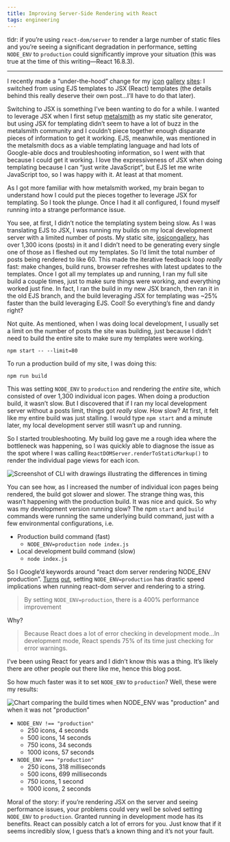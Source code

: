 ```yaml
---
title: Improving Server-Side Rendering with React
tags: engineering
---
```


tldr: if you’re using `react-dom/server` to render a large number of static files and you’re seeing a significant degradation in performance, setting `NODE_ENV` to `production` could significantly improve your situation (this was true at the time of this writing—React 16.8.3).

---

I recently made a “under-the-hood” change for my [icon](https://www.iosicongallery.com/) [gallery](https://macosicongallery.com) [sites](https://www.watchosicongallery.com): I switched from using EJS  templates to JSX (React) templates (the details behind this really deserve their own post...I’ll have to do that later). 

Switching to JSX is something I’ve been wanting to do for a while. I wanted to leverage JSX when I first setup [metalsmith](https://metalsmith.io) as my static site generator, but using JSX for templating didn’t seem to have a lot of buzz in the metalsmith community and I couldn’t piece together enough disparate pieces of information to get it working. EJS, meanwhile, was mentioned in the metalsmith docs as a viable templating language and had lots of Google-able docs and troubleshooting information, so I went with that because I could get it working. I love the expressiveness of JSX when doing templating because I can “just write JavaScript”, but EJS let me write JavaScript too, so I was happy with it. At least at that moment.

As I got more familiar with how metalsmith worked, my brain began to understand how I could put the pieces together to leverage JSX for templating. So I took the plunge. Once I had it all configured, I found myself running into a strange performance issue.

You see, at first, I didn’t notice the templating system being slow. As I was translating EJS to JSX, I was running my builds on my local development server with a limited number of posts. My static site, [iosicongallery](https://www.iosicongallery.com), has over 1,300 icons (posts) in it and I didn’t need to be generating every single one of those as I fleshed out my templates. So I’d limit the total number of posts being rendered to like 60. This made the iterative feedback loop _really_ fast: make changes, build runs, browser refreshes with latest updates to the templates. Once I got all my templates up and running, I ran my full site build a couple times, just to make sure things were working, and everything worked just fine. In fact, I ran the build in my new JSX branch, then ran it in the old EJS branch, and the build leveraging JSX for templating was ~25% faster than the build leveraging EJS. Cool! So everything’s fine and dandy right?

Not quite. As mentioned, when I was doing local development, I usually set a limit on the number of posts the site was building, just because I didn’t need to build the entire site to make sure my templates were working.

`npm start -- --limit=80` 

To run a production build of my site, I was doing this:

`npm run build`

This was setting `NODE_ENV` to `production` and rendering the _entire_ site, which consisted of over 1,300 individual icon pages. When doing a production build, it wasn’t slow. But I discovered that if I ran my local development server without a posts limit, things got _really_ slow. How slow? At first, it felt like my entire build was just stalling. I would type `npm start` and a minute later, my local development server still wasn’t up and running.

So I started troubleshooting. My build log gave me a rough idea where the bottleneck was happening, so I was quickly able to diagnose the issue as the spot where I was calling `ReactDOMServer.renderToStaticMarkup()` to render the individual page views for each icon. 

![Screenshot of CLI with drawings illustrating the differences in timing](/images/2019/react-dom-server-build-timing-screenshot.png)

You can see how, as I increased the number of individual icon pages being rendered, the build got slower and slower. The strange thing was, this wasn’t happening with the production build. It was nice and quick. So why was my development version running slow? The npm `start` and `build` commands were running the same underlying build command, just with a few environmental configurations, i.e.

- Production build command (fast)
  - `NODE_ENV=production node index.js`
- Local development build command (slow)
  - `node index.js`

So I Google’d keywords around “react dom server rendering NODE_ENV production”. [Turns](https://medium.com/react-university/4-practical-tips-for-drastically-improved-server-side-rendering-in-react-2df98555a26b) [out](https://malloc.fi/performance-cost-of-server-side-rendered-react-node-js), setting `NODE_ENV=production` has drastic speed implications when running react-dom server and rendering to a string.

> By setting `NODE_ENV=production`, there is a 400% performance improvement

Why?

> Because React does a lot of error checking in development mode...In development mode, React spends 75% of its time just checking for error warnings.

I’ve been using React for years and I didn’t know this was a thing. It’s likely there are other people out there like me, hence this blog post.

So how much faster was it to set `NODE_ENV` to `production`? Well, these were my results:

![Chart comparing the build times when NODE_ENV was "production" and when it was not "production"](/images/2019/react-dom-server-build-timing-comparison-chart.png)

- `NODE_ENV !== "production"`
  - 250 icons, 4 seconds
  - 500 icons, 14 seconds
  - 750 icons, 34 seconds
  - 1000 icons, 57 seconds
- `NODE_ENV === "production"`
  - 250 icons, 318 milliseconds
  - 500 icons, 699 milliseconds
  - 750 icons, 1 second
  - 1000 icons, 2 seconds

Moral of the story: if you’re rendering JSX on the server and seeing performance issues, your problems could very well be solved setting `NODE_ENV` to `production`. Granted running in development mode has its benefits. React can possibly catch a lot of errors for you. Just know that if it seems incredibly slow, I guess that’s a known thing and it’s not your fault.
